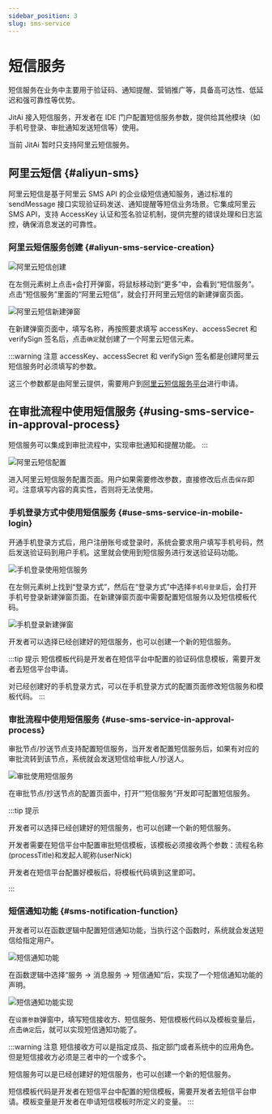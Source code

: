 ```yaml
---
sidebar_position: 3
slug: sms-service
---
```


# 短信服务
短信服务在业务中主要用于验证码、通知提醒、营销推广等，具备高可达性、低延迟和强可靠性等优势。

JitAi 接入短信服务，开发者在 IDE 门户配置短信服务参数，提供给其他模块（如手机号登录、审批通知发送短信等）使用。

当前 JitAi 暂时只支持阿里云短信服务。

## 阿里云短信 {#aliyun-sms}
阿里云短信是基于阿里云 SMS API 的企业级短信通知服务，通过标准的 sendMessage 接口实现验证码发送、通知提醒等短信业务场景。它集成阿里云 SMS API，支持 AccessKey 认证和签名验证机制，提供完整的错误处理和日志监控，确保消息发送的可靠性。

### 阿里云短信服务创建 {#aliyun-sms-service-creation}
![阿里云短信创建](./img/3/sms_2025-08-28_09-56-36.png)

在左侧元素树上点击`+`会打开弹窗，将鼠标移动到“更多”中，会看到“短信服务”。点击“短信服务”里面的“阿里云短信”，就会打开阿里云短信的新建弹窗页面。

![阿里云短信新建弹窗](./img/3/sms_2025-08-28_09-59-22.png)

在新建弹窗页面中，填写名称，再按照要求填写 accessKey、accessSecret 和 verifySign 签名后，点击`确定`就创建了一个阿里云短信元素。

:::warning 注意
accessKey、accessSecret 和 verifySign 签名都是创建阿里云短信服务时必须填写的参数。

这三个参数都是由阿里云提供，需要用户到[阿里云短信服务平台](https://help.aliyun.com/zh/sms/)进行申请。

## 在审批流程中使用短信服务 {#using-sms-service-in-approval-process}
短信服务可以集成到审批流程中，实现审批通知和提醒功能。
:::

![阿里云短信配置](./img/3/sms_2025-08-28_10-20-49.png)

进入阿里云短信服务配置页面。用户如果需要修改参数，直接修改后点击`保存`即可。注意填写内容的真实性，否则将无法使用。

### 手机登录方式中使用短信服务 {#use-sms-service-in-mobile-login}
开通手机登录方式后，用户注册账号或登录时，系统会要求用户填写手机号码，然后发送验证码到用户手机。这里就会使用到短信服务进行发送验证码功能。

![手机登录使用短信服务](./img/3/sms_2025-08-28_10-26-48.png)

在左侧元素树上找到“登录方式”，然后在“登录方式”中选择`手机号登录`后，会打开手机号登录新建弹窗页面。在新建弹窗页面中需要配置短信服务以及短信模板代码。

![手机登录新建弹窗](./img/3/sms_2025-08-28_10-31-13.png)

开发者可以选择已经创建好的短信服务，也可以创建一个新的短信服务。

:::tip 提示
短信模板代码是开发者在短信平台中配置的验证码信息模板，需要开发者去短信平台申请。

对已经创建好的手机登录方式，可以在手机登录方式的配置页面修改短信服务和模板代码。
:::

### 审批流程中使用短信服务 {#use-sms-service-in-approval-process}
审批节点/抄送节点支持配置短信服务，当开发者配置短信服务后，如果有对应的审批流转到该节点，系统就会发送短信给审批人/抄送人。

![审批使用短信服务](./img/3/sms_2025-08-28_10-56-19.png)

在审批节点/抄送节点的配置页面中，打开“”短信服务”开发即可配置短信服务。

:::tip 提示

开发者可以选择已经创建好的短信服务，也可以创建一个新的短信服务。

开发者需要在短信平台中配置审批短信模板，该模板必须接收两个参数：流程名称(processTitle)和发起人昵称(userNick)

开发者在短信平台配置好模板后，将模板代码填到这里即可。

:::

### 短信通知功能 {#sms-notification-function}
开发者可以在函数逻辑中配置短信通知功能，当执行这个函数时，系统就会发送短信给指定用户。

![短信通知功能](./img/3/sms_2025-08-28_11-17-56.png)

在函数逻辑中选择“服务 -> 消息服务 -> 短信通知”后，实现了一个短信通知功能的声明。

![短信通知功能实现](./img/3/sms_2025-08-28_11-21-21.png)

在`设置参数`弹窗中，填写短信接收方、短信服务、短信模板代码以及模板变量后，点击`确定`后，就可以实现短信通知功能了。

:::warning 注意
短信接收方可以是指定成员、指定部门或者系统中的应用角色。但是短信接收方必须是三者中的一个或多个。

短信服务可以是已经创建好的短信服务，也可以创建一个新的短信服务。

短信模板代码是开发者在短信平台中配置的短信模板，需要开发者去短信平台申请。模板变量是开发者在申请短信模板时所定义的变量。
:::
